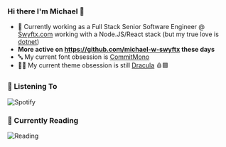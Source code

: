 ### Hi there I'm Michael 👋
- 💼 Currently working as a Full Stack Senior Software Engineer @ [Swyftx.com](https://swyftx.com) working with a Node.JS/React stack (but my true love is [dotnet](https://dotnet.microsoft.com/en-us/))
- **More active on https://github.com/michael-w-swyftx these days**
- 🔤 My current font obsession is [CommitMono](https://commitmono.com/)
- 🧛‍♂️ My current theme obsession is still [Dracula](https://draculatheme.com/) 🩸🟪

### 🎵 Listening To
![Spotify](https://spotify-bar-xg8b.vercel.app/api/now-playing)

### 📖 Currently Reading
![Reading](https://spotify-bar-xg8b.vercel.app/api/now-reading)
